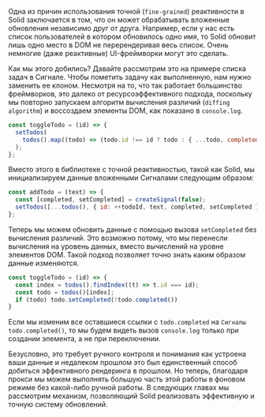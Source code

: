 Одна из причин использования точной (`fine-grained`) реактивности в Solid заключается в том, что он может обрабатывать вложенные обновления независимо друг от друга. Например, если у нас есть список пользователей в котором обновилось одно имя, то Solid обновит лишь одно место в DOM не перерендеривая весь список. Очень немногие (даже реактивные) UI-фреймворки могут это сделать.

Как мы этого добились? Давайте рассмотрим это на примере списка задач в Сигнале. Чтобы пометить задачу как выполненную, нам нужно заменить ее клоном. Несмотря на то, что так работает большинство фреймворков, это далеко от ресурсоэффективного подхода, поскольку мы повторно запускаем алгоритм вычисления различий (`diffing algorithm`) и воссоздаем элементы DOM, как показано в `console.log`.

```js
const toggleTodo = (id) => {
  setTodos(
    todos().map((todo) => (todo.id !== id ? todo : { ...todo, completed: !todo.completed })),
  );
};
```

Вместо этого в библиотеке с точной реактивностью, такой как Solid, мы инициализируем данные вложенными Сигналами следующим образом:

```js
const addTodo = (text) => {
  const [completed, setCompleted] = createSignal(false);
  setTodos([...todos(), { id: ++todoId, text, completed, setCompleted }]);
};
```

Теперь мы можем обновить данные с помощью вызова `setCompleted` без вычисления различий. Это возможно потому, что мы перенесли вычисления на уровень данных, вместо вычислений на уровне элементов DOM. Такой подход позволяет точно знать каким образом данные изменяются.

```js
const toggleTodo = (id) => {
  const index = todos().findIndex((t) => t.id === id);
  const todo = todos()[index];
  if (todo) todo.setCompleted(!todo.completed())
}
```

Если мы изменим все оставшиеся ссылки с `todo.completed` на `Сигналы` `todo.completed()`, то мы будем видеть вызов `console.log` только при создании элемента, а не при переключении.

Безусловно, это требует ручного контроля и понимания как устроена ваши данные и недалеком прошлом это был единственный способ добиться эффективного рендеринга в прошлом. Но теперь, благодаря прокси мы можем выполнять большую часть этой работы в фоновом режиме без какой-либо ручной работы. В следующих главах мы рассмотрим механизм, позволяющий Solid реализовать эффективную и точную систему обновлений.